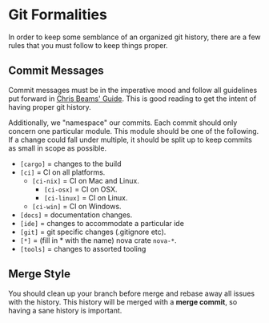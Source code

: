 # Git Formalities

In order to keep some semblance of an organized git history, there are
a few rules that you must follow to keep things proper.

## Commit Messages

Commit messages must be in the imperative mood and follow all guidelines
put forward in [Chris Beams' Guide](https://chris.beams.io/posts/git-commit/).
This is good reading to get the intent of having proper git history.

Additionally, we "namespace" our commits. Each commit should only concern
one particular module. This module should be one of the following. If
a change could fall under multiple, it should be split up to keep commits
as small in scope as possible.

* `[cargo]` = changes to the build
* `[ci]` = CI on all platforms.
  * `[ci-nix]` = CI on Mac and Linux.
    * `[ci-osx]` = CI on OSX.
    * `[ci-linux]` = CI on Linux.
  * `[ci-win]` = CI on Windows.
* `[docs]` = documentation changes.
* `[ide]` = changes to accommodate a particular ide
* `[git]` = git specific changes (.gitignore etc).
* `[*]` = (fill in * with the name) nova crate `nova-*`.
* `[tools]` = changes to assorted tooling

## Merge Style

You should clean up your branch before merge and rebase away all issues
with the history. This history will be merged with a **merge commit**, so
having a sane history is important.
